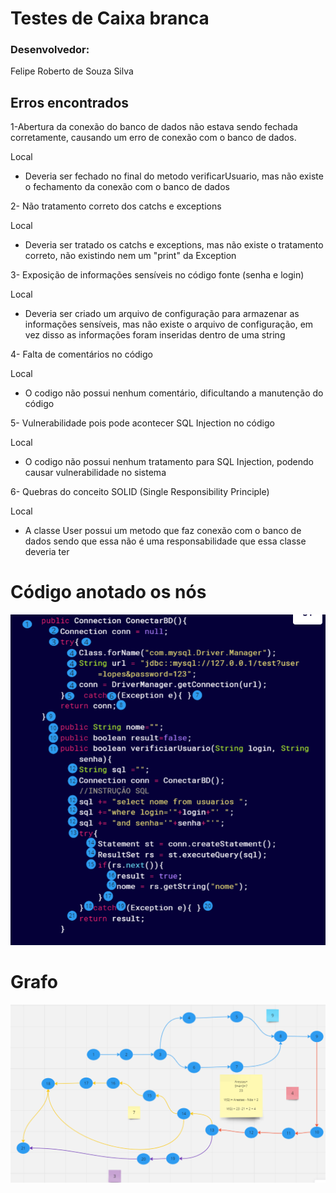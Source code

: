 # Testes de Caixa branca

### Desenvolvedor:
 Felipe Roberto de Souza Silva
 
## Erros encontrados
1-Abertura da conexão do banco de dados não estava sendo fechada corretamente, causando um erro de conexão com o banco de dados.

Local
 - Deveria ser fechado no final do metodo verificarUsuario, mas não existe o fechamento da conexão com o banco de dados

2- Não tratamento correto dos catchs e exceptions

Local
 - Deveria ser tratado os catchs e exceptions, mas não existe o tratamento correto, não existindo nem um "print" da Exception

3- Exposição de informações sensíveis no código fonte (senha e login)

Local
 - Deveria ser criado um arquivo de configuração para armazenar as informações sensíveis, mas não existe o arquivo de configuração, em vez disso as informações foram inseridas dentro de uma string

4- Falta de comentários no código

Local
 - O codigo não possui nenhum comentário, dificultando a manutenção do código

5- Vulnerabilidade pois pode acontecer SQL Injection no código

Local
 - O codigo não possui nenhum tratamento para SQL Injection, podendo causar vulnerabilidade no sistema

6- Quebras do conceito SOLID (Single Responsibility Principle)

Local
 - A classe User possui um metodo que faz conexão com o banco de dados sendo que essa não é uma responsabilidade que essa classe deveria ter

# Código anotado os nós

 <img src='./images/codigo-nos-java.png'>

 # Grafo

 <img src='./images/grafo.png'>